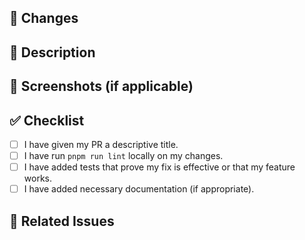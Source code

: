 ## 🎯 Changes

<!-- Describe the changes made in this PR. Is it a new component, tool, or template? Or is it an update to an existing one? -->

## 📝 Description

<!-- Provide a detailed description of the changes. What problem does it solve? How does it improve the existing functionality? -->

## 📸 Screenshots (if applicable)

<!-- Include screenshots of the new or updated component/tool/template if applicable. -->

## ✅ Checklist

- [ ] I have given my PR a descriptive title.
- [ ] I have run `pnpm run lint` locally on my changes.
- [ ] I have added tests that prove my fix is effective or that my feature works.
- [ ] I have added necessary documentation (if appropriate).

## 🔗 Related Issues

<!-- List any related issues or pull requests here, e.g., "Resolves #123" or "Relates to #456". -->
